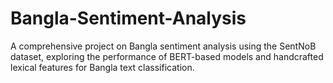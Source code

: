 # Bangla-Sentiment-Analysis
A comprehensive project on Bangla sentiment analysis using the SentNoB dataset, exploring the performance of BERT-based models and handcrafted lexical features for Bangla text classification.
